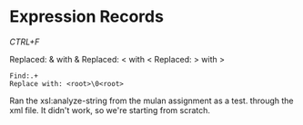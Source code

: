 # Expression Records

*CTRL+F*

Replaced: & with &amp;
Replaced: < with &lt;
Replaced: > with &gt;
```
Find:.+
Replace with: <root>\0<root>
```

Ran the xsl:analyze-string from the mulan assignment as a test. through the xml file. It didn't work, so we're starting from scratch.

